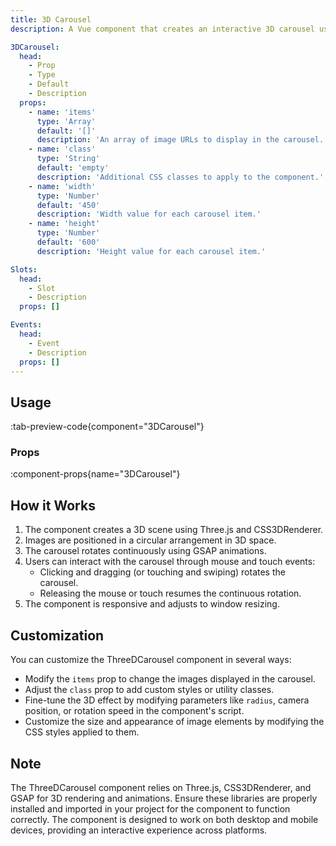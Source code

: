 ```yaml
---
title: 3D Carousel
description: A Vue component that creates an interactive 3D carousel using Three.js and GSAP.

3DCarousel:
  head:
    - Prop
    - Type
    - Default
    - Description
  props:
    - name: 'items'
      type: 'Array'
      default: '[]'
      description: 'An array of image URLs to display in the carousel. Required.'
    - name: 'class'
      type: 'String'
      default: 'empty'
      description: 'Additional CSS classes to apply to the component.'
    - name: 'width'
      type: 'Number'
      default: '450'
      description: 'Width value for each carousel item.'
    - name: 'height'
      type: 'Number'
      default: '600'
      description: 'Height value for each carousel item.'

Slots:
  head:
    - Slot
    - Description
  props: []

Events:
  head:
    - Event
    - Description
  props: []
---
```


## Usage

:tab-preview-code{component="3DCarousel"}

### Props

:component-props{name="3DCarousel"}

## How it Works

1. The component creates a 3D scene using Three.js and CSS3DRenderer.
2. Images are positioned in a circular arrangement in 3D space.
3. The carousel rotates continuously using GSAP animations.
4. Users can interact with the carousel through mouse and touch events:
   - Clicking and dragging (or touching and swiping) rotates the carousel.
   - Releasing the mouse or touch resumes the continuous rotation.
5. The component is responsive and adjusts to window resizing.

## Customization

You can customize the ThreeDCarousel component in several ways:

- Modify the `items` prop to change the images displayed in the carousel.
- Adjust the `class` prop to add custom styles or utility classes.
- Fine-tune the 3D effect by modifying parameters like `radius`, camera position, or rotation speed in the component's script.
- Customize the size and appearance of image elements by modifying the CSS styles applied to them.

## Note

The ThreeDCarousel component relies on Three.js, CSS3DRenderer, and GSAP for 3D rendering and animations. Ensure these libraries are properly installed and imported in your project for the component to function correctly. The component is designed to work on both desktop and mobile devices, providing an interactive experience across platforms.
